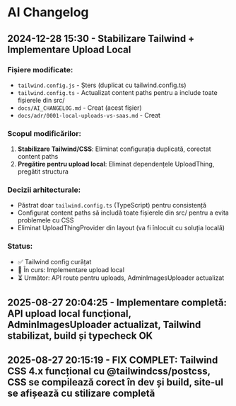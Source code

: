 # AI Changelog

## 2024-12-28 15:30 - Stabilizare Tailwind + Implementare Upload Local

### Fișiere modificate:
- `tailwind.config.js` - Șters (duplicat cu tailwind.config.ts)
- `tailwind.config.ts` - Actualizat content paths pentru a include toate fișierele din src/
- `docs/AI_CHANGELOG.md` - Creat (acest fișier)
- `docs/adr/0001-local-uploads-vs-saas.md` - Creat

### Scopul modificărilor:
1. **Stabilizare Tailwind/CSS**: Eliminat configurația duplicată, corectat content paths
2. **Pregătire pentru upload local**: Eliminat dependențele UploadThing, pregătit structura

### Decizii arhitecturale:
- Păstrat doar `tailwind.config.ts` (TypeScript) pentru consistență
- Configurat content paths să includă toate fișierele din src/ pentru a evita problemele cu CSS
- Eliminat UploadThingProvider din layout (va fi înlocuit cu soluția locală)

### Status:
- ✅ Tailwind config curățat
- 🔄 În curs: Implementare upload local
- ⏳ Următor: API route pentru uploads, AdminImagesUploader actualizat

## 2025-08-27 20:04:25 - Implementare completă: API upload local funcțional, AdminImagesUploader actualizat, Tailwind stabilizat, build și typecheck OK


## 2025-08-27 20:15:19 - FIX COMPLET: Tailwind CSS 4.x funcțional cu @tailwindcss/postcss, CSS se compilează corect în dev și build, site-ul se afișează cu stilizare completă

